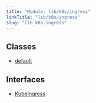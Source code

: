 ```yaml
---
title: "Module: lib/k8s/ingress"
linkTitle: "lib/k8s/ingress"
slug: "lib_k8s_ingress"
---
```


## Classes

- [default](../classes/lib_k8s_ingress.default.md)

## Interfaces

- [KubeIngress](../interfaces/lib_k8s_ingress.KubeIngress.md)
